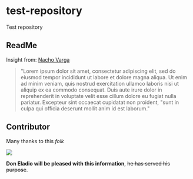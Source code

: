 # test-repository
Test repository
## ReadMe
Insight from: [Nacho Varga](https://www.lipsum.com/)
> "Lorem ipsum dolor sit amet, consectetur adipiscing elit, sed do eiusmod tempor incididunt ut labore et dolore magna aliqua. Ut enim ad minim veniam, quis nostrud exercitation ullamco laboris nisi ut aliquip ex ea commodo consequat. Duis aute irure dolor in reprehenderit in voluptate velit esse cillum dolore eu fugiat nulla pariatur. Excepteur sint occaecat cupidatat non proident, "sunt in culpa qui officia deserunt mollit anim id est laborum."

## Contributor

Many thanks to this <i>folk</i>

<img src="https://www.cheatsheet.com/wp-content/uploads/2022/04/Better-Call-Sauls-Nacho-Vargas-Michael-Mando-sits-on-his-knees-with-duct-tape-over-his-mouth.jpg" />

<b>Don Eladio will be pleased with this information</b>, <strike>he has served his purpose</strike>.
